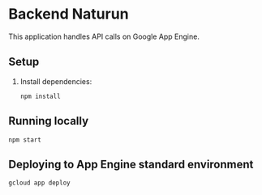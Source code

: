 # Backend Naturun

This application handles API calls on Google App Engine.

## Setup

1.  Install dependencies:

        npm install

## Running locally

    npm start

## Deploying to App Engine standard environment

	gcloud app deploy

